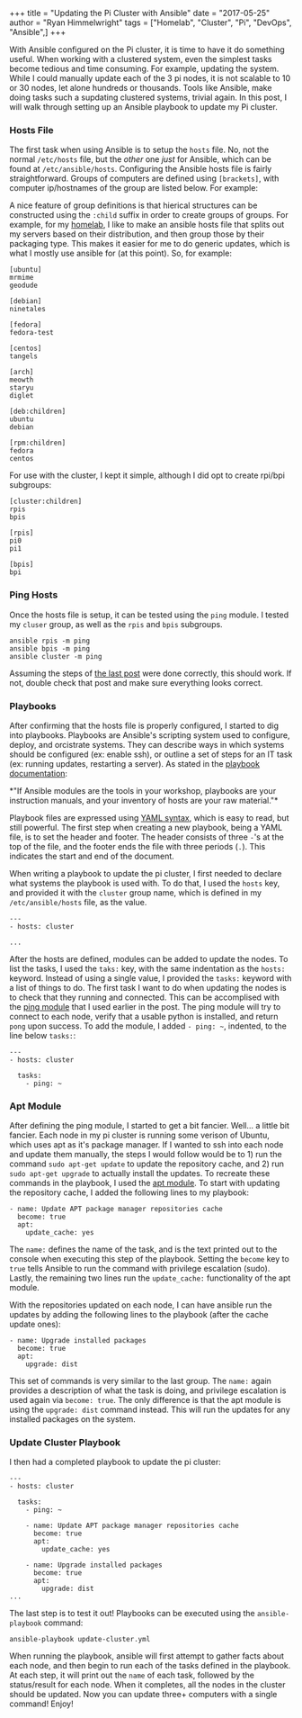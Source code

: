+++
title = "Updating the Pi Cluster with Ansible"
date = "2017-05-25"
author = "Ryan Himmelwright"
tags = ["Homelab", "Cluster", "Pi", "DevOps", "Ansible",]
+++

With Ansible configured on the Pi cluster, it is time to have it do something useful. When working with a clustered system, even the simplest tasks become tedious and time consuming. For example, updating the system. While I could manually update each of the 3 pi nodes, it is not scalable to 10 or 30 nodes, let alone hundreds or thousands. Tools like Ansible, make doing tasks such a supdating clustered systems, trivial again. In this post, I will walk through setting up an Ansible playbook to update my Pi cluster.

<!-- more -->

### Hosts File
The first task when using Ansible is to setup the `hosts` file. No, not the normal `/etc/hosts` file, but the *other* one *just* for Ansible, which can be found at `/etc/ansible/hosts`. Configuring the Ansible hosts file is fairly straightforward. Groups of computers are defined using `[brackets]`, with computer ip/hostnames of the group are listed below. For example:

A nice feature of group definitions is that hierical structures can be constructed using the `:child` suffix in order to create groups of groups. For example, for my [homelab](/pages/homelab), I like to make an ansible hosts file that splits out my servers based on their distribution, and then group those by their packaging type. This makes it easier for me to do generic updates, which is what I mostly use ansible for (at this point). So, for example:

```
[ubuntu]
mrmime
geodude

[debian]
ninetales

[fedora]
fedora-test

[centos]
tangels

[arch]
meowth
staryu
diglet

[deb:children]
ubuntu
debian

[rpm:children]
fedora
centos

```

For use with the cluster, I kept it simple, although I did opt to create rpi/bpi subgroups:

```
[cluster:children]
rpis
bpis

[rpis]
pi0
pi1

[bpis]
bpi
```

### Ping Hosts
Once the hosts file is setup, it can be tested using the `ping` module. I tested my `cluser` group, as well as the `rpis` and `bpis` subgroups.


```
ansible rpis -m ping
ansible bpis -m ping
ansible cluster -m ping
```

Assuming the steps of [the last post](/post/Ansible-On-Pi-Cluster) were done correctly, this should work. If not, double check that post and make sure everything looks correct.

### Playbooks
After confirming that the hosts file is properly configured, I started to dig into playbooks. Playbooks are Ansible's scripting system used to configure, deploy, and orcistrate systems. They can describe ways in which systems should be configured (ex: enable ssh), or outline a set of steps for an IT task (ex: running updates, restarting a server). As stated in the [playbook documentation](https://docs.ansible.com/ansible/latest/user_guide/playbooks.html):

<div id="post-quote">
*"If Ansible modules are the tools in your workshop, playbooks are your instruction manuals, and your inventory of hosts are your raw material."*
</div>

Playbook files are expressed using [YAML syntax](https://docs.ansible.com/ansible/latest/reference_appendices/YAMLSyntax.html), which is easy to read, but still powerful. The first step when creating a new playbook, being a YAML file, is to set the header and footer. The header consists of three `-`'s at the top of the file, and the footer ends the file with three periods (`.`). This indicates the start and end of the document.

When writing a playbook to update the pi cluster, I first needed to declare what systems the playbook is used with. To do that, I used the `hosts` key, and provided it with the `cluster` group name, which is defined in my `/etc/ansible/hosts` file, as the value.

```
---
- hosts: cluster

...
```

After the hosts are defined, modules can be added to update the nodes. To list the tasks, I used the `taks:` key, with the same indentation as the `hosts:` keyword. Instead of using a single value, I provided the `tasks:` keyword with a list of things to do. The first task I want to do when updating the nodes is to check that they running and connected. This can be accomplised with the [ping module](https://docs.ansible.com/ansible/latest/modules/ping_module.html) that I used earlier in the post. The ping module will try to connect to each node, verify that a usable python is installed, and return `pong` upon success. To add the module, I added `- ping: ~`, indented, to the line below `tasks:`:

```
---
- hosts: cluster

  tasks:
    - ping: ~
```

### Apt Module
After defining the ping module, I started to get a bit fancier. Well... a little bit fancier. Each node in my pi cluster is running some verison of Ubuntu, which uses apt as it's package manager. If I wanted to ssh into each node and update them manually, the steps I would follow would be to 1) run the command `sudo apt-get update` to update the repository cache, and 2) run `sudo apt-get upgrade` to actually install the updates. To recreate these commands in the playbook, I used the [apt module](https://docs.ansible.com/ansible/latest/modules/apt_module.html). To start with updating the repository cache, I added the following lines to my playbook:

```
- name: Update APT package manager repositories cache
  become: true
  apt:
    update_cache: yes
```

The `name:` defines the name of the task, and is the text printed out to the console when executing this step of the playbook. Setting the `become` key to `true` tells Ansible to run the command with privilege escalation (sudo). Lastly, the remaining two lines run the `update_cache:` functionality of the apt module.

With the repositories updated on each node, I can have ansible run the updates by adding the following lines to the playbook (after the cache update ones):

```
- name: Upgrade installed packages
  become: true
  apt:
    upgrade: dist
```

This set of commands is very similar to the last group. The `name:` again provides a description of what the task is doing, and privilege escalation is used again via `become: true`. The only difference is that the apt module is using the `upgrade: dist` command instead. This will run the updates for any installed packages on the system.

### Update Cluster Playbook

I then had a completed playbook to update the pi cluster:

```
---
- hosts: cluster

  tasks:
    - ping: ~

    - name: Update APT package manager repositories cache
      become: true
      apt:
        update_cache: yes

    - name: Upgrade installed packages
      become: true
      apt:
        upgrade: dist
...

```

The last step is to test it out! Playbooks can be executed using the `ansible-playbook` command:

```
ansible-playbook update-cluster.yml
```

When running the playbook, ansible will first attempt to gather facts about each node, and then begin to run each of the tasks defined in the playbook. At each step, it will print out the `name` of each task, followed by the status/result for each node. When it completes, all the nodes in the cluster should be updated. Now you can update three+ computers with a single command! Enjoy!
